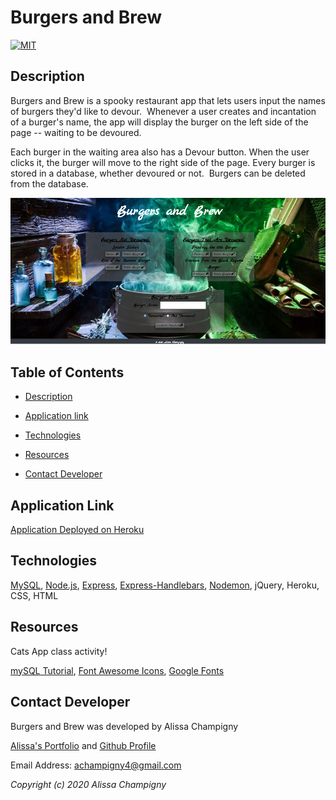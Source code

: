 # Burgers and Brew

[![MIT](https://img.shields.io/badge/License-MIT-green.svg)](https://opensource.org/licenses/MIT)

## Description

Burgers and Brew is a spooky restaurant app that lets users input the names of burgers they'd like to devour. ​ Whenever a user creates and incantation of a burger's name, the app will display the burger on the left side of the page -- waiting to be devoured.

Each burger in the waiting area also has a Devour button. When the user clicks it, the burger will move to the right side of the page.
​
Every burger is stored in a database, whether devoured or not.
​
Burgers can be deleted from the database.


<img src="https://raw.githubusercontent.com/achampigny4/burger/master/public/assets/img/screenshot.png" alt="screenshot of application"/>


## Table of Contents

* [Description](##Description)

* [Application link](##Application-link)

* [Technologies](##Technologies)

* [Resources](##Resources)

* [Contact Developer](##Contact-Developer)

## Application Link

[Application Deployed on Heroku](https://burgers-and-brew.herokuapp.com/)

## Technologies

[MySQL](https://www.mysql.com/), [Node.js](https://nodejs.org/en/), [Express](https://expressjs.com/), [Express-Handlebars](https://www.npmjs.com/package/express-handlebars), [Nodemon](https://www.npmjs.com/package/nodemon), jQuery, Heroku, CSS, HTML

## Resources


Cats App class activity!

[mySQL Tutorial](https://www.mysqltutorial.org/getting-started-with-mysql/connect-to-mysql-server/), [Font Awesome Icons](https://fontawesome.com/icons?d=gallery&q=witch), [Google Fonts](https://fonts.google.com/)

## Contact Developer

Burgers and Brew was developed by Alissa Champigny

[Alissa's Portfolio](https://achampigny4.github.io/AlissaC-ResponsivePortfolio/portfolio.html) and [Github Profile](https://github.com/achampigny4)

Email Address: achampigny4@gmail.com

*Copyright (c) 2020 Alissa Champigny*